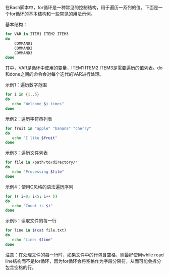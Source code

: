 在Bash脚本中，for循环是一种常见的控制结构，用于遍历一系列的值。下面是一个for循环的基本结构和一些常见的用法示例。

基本结构：

```bash
for VAR in ITEM1 ITEM2 ITEM3
do
    COMMAND1
    COMMAND2
    COMMAND3
done
```

其中，VAR是循环中使用的变量，ITEM1 ITEM2 ITEM3是需要遍历的值列表。do和done之间的命令会对每个迭代的VAR进行处理。

示例1：遍历数字范围

```bash
for i in {1..5}
do
   echo "Welcome $i times"
done
```

示例2：遍历字符串列表

```bash
for fruit in "apple" "banana" "cherry"
do
   echo "I like $fruit"
done
```

示例3：遍历文件列表

```bash
for file in /path/to/directory/*
do
   echo "Processing $file"
done
```

示例4：使用C风格的语法遍历序列

```bash
for (( i=0; i<5; i++ ))
do
   echo "Count is $i"
done
```

示例5：读取文件的每一行

```bash
for line in $(cat file.txt)
do
   echo "Line: $line"
done
```

注意：在处理文件的每一行时，如果文件中的行包含空格，则最好使用while read line结构而不是for循环，因为for循环会将空格作为字段分隔符，从而可能会拆分包含空格的行。

